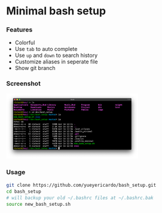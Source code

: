 # Minimal bash setup

### Features
- Colorful
- Use `tab` to auto complete
- Use `up` and `down` to search history
- Customize aliases in seperate file
- Show git branch 

### Screenshot
<img width=70% src="resc/screenshot.png">

### Usage
```bash
git clone https://github.com/yueyericardo/bash_setup.git
cd bash_setup
# will backup your old ~/.bashrc files at ~/.bashrc.bak
source new_bash_setup.sh
```
